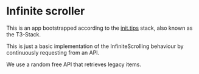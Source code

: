# Infinite scroller

This is an app bootstrapped according to the [init.tips](https://init.tips) stack, also known as the T3-Stack.

This is just a basic implementation of the InfiniteScrolling behaviour by continuously requesting from an API. 

We use a random free API that retrieves legacy items.